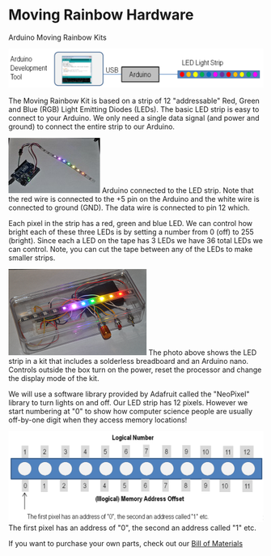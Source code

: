 Moving Rainbow Hardware
==============

Arduino Moving Rainbow Kits

![Arduino IDE to LED Strip](guide/images/arduino-ide.png/)

The Moving Rainbow Kit is based on a strip of 12 "addressable" Red, Green and Blue (RGB) Light Emitting Diodes (LEDs).  The basic LED strip is easy to connect to your Arduino.  We only need a single data signal (and power and ground) to connect the entire strip to our Arduino.

![Basic Arduino Setup](guide/images/basic-200.png/)
Arduino connected to the LED strip.  Note that the red wire is connected to the +5 pin on the Arduino and the white wire is connected to ground (GND).   The data wire is connected to pin 12 which. 

Each pixel in the strip has a red, green and blue LED.  We can control how bright each of these three LEDs is by setting a number from 0 (off) to 255 (bright).  Since each a LED on the tape has 3 LEDs we have 36 total LEDs we can control.  Note, you can cut the tape between any of the LEDs to make smaller strips.

![LED Strip in Clear Box with Mode Control](guide/images/boxed.png/)
The photo above shows the LED strip in a kit that includes a solderless breadboard and an Arduino nano.  Controls outside the box turn on the power, reset the processor and change the display mode of the kit.

We will use a software library provided by Adafruit called the "NeoPixel" library to turn lights on and off.  Our LED strip has 12 pixels.  However we start numbering at "0" to show how computer science people are usually off-by-one digit when they access memory locations!

![Pixel Numbering](guide/images/pixel-numbering.png/)
The first pixel has an address of "0", the second an address called "1" etc.

If you want to purchase your own parts, check out our [Bill of Materials](/bill-of-materials.md/)
